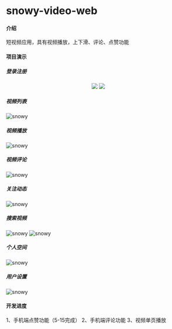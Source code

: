 # snowy-video-web

#### 介绍
短视频应用，具有视频播放，上下滑、评论、点赞功能

#### 项目演示
##### 登录注册

<center>
<figure>
<img src="https://raw.githubusercontent.com/liangjies/snowy-video-web/master/readme%2FPhoto_0524_4a.jpg" />
<img src="https://raw.githubusercontent.com/liangjies/snowy-video-web/master/readme%2FPhoto_0524_3a.jpg" />
</figure>
</center>

##### 视频列表
![snowy](https://raw.githubusercontent.com/liangjies/snowy-video-web/master/readme%2FPhoto_0524_2a.jpg)

##### 视频播放
![snowy](https://raw.githubusercontent.com/liangjies/snowy-video-web/master/readme%2FPhoto_0526_1a.jpg)

##### 视频评论
![snowy](https://raw.githubusercontent.com/liangjies/snowy-video-web/master/readme%2FPhoto_0526_2a.jpg)

##### 关注动态
![snowy](https://raw.githubusercontent.com/liangjies/snowy-video-web/master/readme%2FPhoto_0524_6a.jpg)

##### 搜索视频
![snowy](https://raw.githubusercontent.com/liangjies/snowy-video-web/master/readme%2FPhoto_0524_9a.jpg)
![snowy](https://raw.githubusercontent.com/liangjies/snowy-video-web/master/readme%2FPhoto_0524_8a.jpg)
##### 个人空间
![snowy](https://raw.githubusercontent.com/liangjies/snowy-video-web/master/readme%2FPhoto_0524_1a.jpg)

##### 用户设置
![snowy](https://raw.githubusercontent.com/liangjies/snowy-video-web/master/readme%2FPhoto_0524_7a.jpg)

#### 开发进度
1、手机端点赞功能（5-15完成）
2、手机端评论功能
3、视频单页播放
